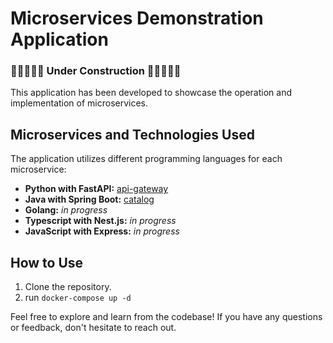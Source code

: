 # Microservices Demonstration Application

### 🚧🚧🚧🚧🚧 Under Construction 🚧🚧🚧🚧🚧 

This application has been developed to showcase the operation and implementation of microservices.

## Microservices and Technologies Used

The application utilizes different programming languages for each microservice:

- **Python with FastAPI:** [api-gateway](./api-gateway/)
- **Java with Spring Boot:** [catalog](./catalog/)
- **Golang:** *in progress*
- **Typescript with Nest.js:** *in progress*
- **JavaScript with Express:** *in progress*

## How to Use

1. Clone the repository.
2. run `docker-compose up -d`

Feel free to explore and learn from the codebase! If you have any questions or feedback, don't hesitate to reach out.

